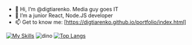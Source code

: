 
- 👋 Hi, I’m @digtiarenko. Media guy goes IT
- 🌱 I’m a junior React, Node.JS developer
- 📫 Get to know me: [https://digtiarenko.github.io/portfolio/index.html]

[![My Skills](https://skillicons.dev/icons?i=git,heroku,css,html,sass,js,ts,styledcomponents,react,redux,mongodb,nodejs,netlify,firebase,figma&theme=dark)](https://skillicons.dev)
![dino](https://user-images.githubusercontent.com/69214792/198691000-3614bc4d-b35c-4e8b-845f-ed8aadf506f2.gif)
[![Top Langs](https://github-readme-stats.vercel.app/api/top-langs/?username=digtiarenko&layout=compact)](https://github.com/anuraghazra/github-readme-stats)


